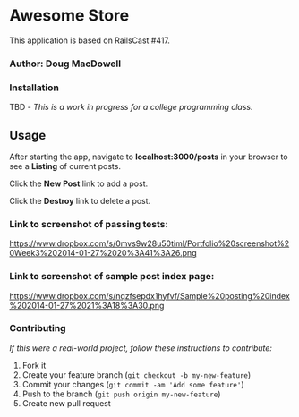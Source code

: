 # Awesome Store

This application is based on RailsCast #417.

### Author:  Doug MacDowell

### Installation

TBD - *This is a work in progress for a college programming class.*

## Usage

After starting the app, navigate to __localhost:3000/posts__ in your browser to see a **Listing** of current posts.

Click the __New Post__ link to add a post.

Click the __Destroy__ link to delete a post.

### Link to screenshot of passing tests:

https://www.dropbox.com/s/0mvs9w28u50timl/Portfolio%20screenshot%20Week3%202014-01-27%2020%3A41%3A26.png

### Link to screenshot of sample post index page:

https://www.dropbox.com/s/nqzfsepdx1hyfvf/Sample%20posting%20index%202014-01-27%2021%3A18%3A30.png

### Contributing

*If this were a real-world project, follow these instructions to contribute:*

1. Fork it
2. Create your feature branch (`git checkout -b my-new-feature`)
3. Commit your changes (`git commit -am 'Add some feature'`)
4. Push to the branch (`git push origin my-new-feature`)
5. Create new pull request
